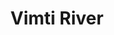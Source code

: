 ---
title: "Vimti River"
title_bn: "ভিমতি নদী"
description: "Which river flows parallel to the North – East Boundary of Shibganj (Bogra) and Gobindagaj (Gaibandha) Upazilla, known as Vimti river."
---